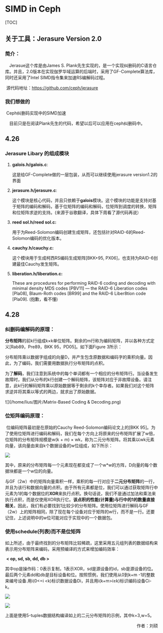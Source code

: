 # **SIMD in Ceph**

[TOC]

## 关于工具：Jerasure Version 2.0

### 简介：

&emsp;Jerasue这个库是由James S. Plank先生实现的，是一个实现纠删码的C语言仓库。并且，2.0版本在实现伽罗华域运算的后端时，采用了GF-Complete算法库，同时还采用了Intel SIMD指令集来加速RS编解码过程。

​	源代码地址：https://github.com/ceph/jerasure

### 我们想做的

​	Ceph纠删码实现中的SIMD加速

&emsp;目前只是在阅读Plank先生的代码，希望以后可以应用在ceph纠删码中。

## 4.26 

### Jerasure Libary 的组成模块

1. **galois.h/galois.c**:

   这是给GF-Complete做的一层包装，从而可以继续使用jerasure version1.2的界面

2. **jerasure.h/jerasure.c**:

   这个模块是核心代码，并且只依赖于**galois**模块。这个模块的功能是支持对基于矩阵的编码和解码，基于位矩阵的编码和解码，位矩阵到调度的转换，矩阵和位矩阵求逆的支持。(来源于谷歌翻译，具体下周看了源代码再说）

3. **reed sol.h/reed sol.c:**

   用于为Reed-Solomon编码创建生成矩阵，还包括针对RAID-6的Reed-Solomon编码的优化版本。

4. **cauchy.h/cauchy.c:**

   这个模块用于生成柯西RS编码生成矩阵[BKK+95, PX06]，也支持为RAID-6创建最佳Cauchy发生矩阵。
   
5. **liberation.h/liberation.c:**

   These are procedures for performing RAID-6 coding and decoding with minimal
   density MDS codes [PBV11] — the RAID-6 Liberation codes [Pla08], Blaum-Roth codes [BR99] and the
   RAID-6 Liber8tion code [Pla09]. (抱歉，看不懂)

## 4.28

### 纠删码编解码的原理：

​	**分布矩阵**的前k行组成k×k单位矩阵。剩余的m行称为编码矩阵，并以各种方式定义[Rab89，Pre89，BKK 95，PD05]。如下面Figure 3所示：

​	分布矩阵乘以数据字组成的向量D，并产生包含原数据和编码字的乘积向量。因此，为了编码，我们需要用数据执行分布矩阵的点积。

​	为了**解码**，我们注意到系统中的每个单词都有一个相应的分布矩阵行。当设备发生故障时，我们从分布的k行创建一个解码矩阵，该矩阵对应于非故障设备。请注意，此k行的解码矩阵乘以原始数据等于剩余的k个幸存者。如果我们对这个矩阵求逆并将其乘以等式的两边，就求出了原始数据。

![](/home/lius/图片/Matrix-Based Coding & Decoding.png)

### 位矩阵编码原理：

​	位编码矩阵最初是在原始的Cauchy Reed-Solomon编码论文上的[BKK 95]。为了使用位矩阵进行编码和解码，我们在每个方向上将原来的分布矩阵扩展了w倍，位矩阵的分布矩阵规模是w(k + m) × wk，称为二元分布矩阵。将其乘以wk元素向量，该向量由来自k个数据设备的w位组成，如下所示：

![](/home/lius/图片/bit-matrix-vector.png)

​	其中，原来的分布矩阵每一个元素现在都变成了一个w*w的方阵，D向量的每个数据块都是一个w位的向量。

​	与GF（2w）中的矩阵向量乘积一样，乘积的每一行对应于**二元分布矩阵**的一行，并且为该行和数据向量的点积。由于所有元素都是位，我们可以通过获取矩阵行中元素为1的每个数据位的**XOR**来执行点积。换句话说，我们不是通过加法和乘法来执行点积，而是仅使用XOR执行它。**该点积的性能(计算量)与行中的1的数量直接相关**。因此，我们有必要找到1比较少的分布矩阵。使用位矩阵进行解码与GF（2w）上的矩阵相同，除了现在每个设备对应于矩阵的w行，而不是一行。还要记住，上述说明中的w位可能对应于实现中的一个数据包。

### 使用schedule(列表)而不是位矩阵

​	如上所述，由于最终找到的分布矩阵比较稀疏，这里采用五元组列表的数据结构来表示用分布矩阵来编码，采用预编译的方式来增加编码效率：

​																	**< op, sd, sb, dd, db >**

​	其中op是操作码：0表示复制，1表示XOR，sd是源设备的id，sb是源设备的位。最后两个元素dd和db是目标设备和位。按照惯例，我们使用从0到k+m -1的整数来编号设备.用i(0<=i <k)标识数据设备Di，并且用i(k+m>i≥k)标识编码设备Ci-k。

![](/home/lius/图片/BDM-Example.png)

![](/home/lius/图片/tuples.png)

​	上面是使用5-tuples数据结构编译如上的二元分布矩阵的示例，其中k=3,w=5。







<p align="right">作者：刘硕 </p>